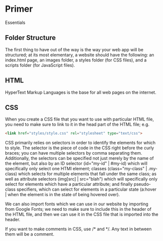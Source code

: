 # Primer

Essentials

## Folder Structure

The first thing to have out of the way is the way your web app will be structured; at its most elementary, a website should have the following: an index.html page, an images folder, a styles folder (for CSS files), and a scripts folder (for JavaScript files). 

## HTML

HyperText Markup Languages is the base for all web pages on the internet.

## CSS

When you create a CSS file that you want to use with particular HTML file, you need to make sure to link to it in the head part of the HTML file; e.g. 

```HTML
<link href="styles/style.css" rel="stylesheet" type="text/css">
```

CSS primarily relies on selectors in order to identify the elements for which to style. The selector is the piece of code in the CSS right before the curly braces; you can have multiple selectors by comma separating them. Additionally, the selectors can be specified not just merely by the name of the element, but also by an ID selector (id="my-id" | #my-id) which will specifically only select one HTMl element; classes (class="my-class" | .my-class) which selects for multiple elements that fall under the same class; as well as attribute selectors (img[src] | src="blah") which will specifically only select for elements which have a particular attribute; and finally pseudo-class specifiers, which can select for elements in a particular state (a:hover | when the element is in the state of being hovered over).

We can also import fonts which we can use in our website by importing from Google Fonts; we need to make sure to include this in the header of the HTML file, and then we can use it in the CSS file that is imported into the header.

If you want to make comments in CSS, use /* and */. Any text in between them will be a comment.
